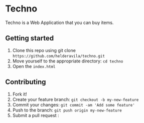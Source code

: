 # Techno
Techno is a Web Application that you can buy items. 

## Getting started
1. Clone this repo using git clone `https://github.com/helderavila/techno.git`
2. Move yourself to the appropriate directory: `cd techno`
3. Open the `index.html`

## Contributing
1. Fork it!
2. Create your feature branch: `git checkout -b my-new-feature`
3. Commit your changes: `git commit -am 'Add some feature'`
4. Push to the branch: `git push origin my-new-feature`
5. Submit a pull request :

